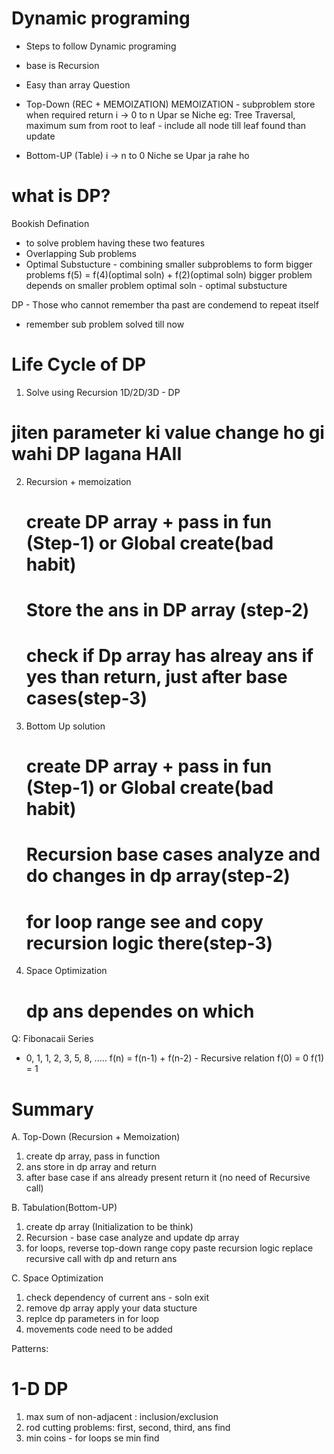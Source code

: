 # Dynamic programing

- Steps to follow Dynamic programing
- base is Recursion
- Easy than array Question

- Top-Down (REC + MEMOIZATION)
  MEMOIZATION - subproblem store when required return
  i -> 0 to n
  Upar se Niche
  eg: Tree Traversal, maximum sum from root to leaf - include all node till leaf found than update
- Bottom-UP (Table)
  i -> n to 0
  Niche se Upar ja rahe ho

# what is DP?

Bookish Defination

- to solve problem having these two features
- Overlapping Sub problems
- Optimal Substucture - combining smaller subproblems to form bigger problems
  f(5) = f(4)(optimal soln) + f(2)(optimal soln)
  bigger problem depends on smaller problem optimal soln - optimal substucture

DP - Those who cannot remember tha past are condemend to repeat itself

- remember sub problem solved till now

# Life Cycle of DP

1. Solve using Recursion
   1D/2D/3D - DP

# jiten parameter ki value change ho gi wahi DP lagana HAII

2. Recursion + memoization

   # create DP array + pass in fun (Step-1) or Global create(bad habit)

   # Store the ans in DP array (step-2)

   # check if Dp array has alreay ans if yes than return, just after base cases(step-3)

3. Bottom Up solution

   # create DP array + pass in fun (Step-1) or Global create(bad habit)

   # Recursion base cases analyze and do changes in dp array(step-2)

   # for loop range see and copy recursion logic there(step-3)

4. Space Optimization
   # dp ans dependes on which

Q: Fibonacaii Series

- 0, 1, 1, 2, 3, 5, 8, .....
  f(n) = f(n-1) + f(n-2) - Recursive relation
  f(0) = 0
  f(1) = 1

# Summary

A. Top-Down (Recursion + Memoization)

1.  create dp array, pass in function
2.  ans store in dp array and return
3.  after base case if ans already present return it (no need of Recursive call)

B. Tabulation(Bottom-UP)

1.  create dp array (Initialization to be think)
2.  Recursion - base case analyze and update dp array
3.  for loops, reverse top-down range
    copy paste recursion logic
    replace recursive call with dp and return ans

C. Space Optimization

1.  check dependency of current ans - soln exit
2.  remove dp array apply your data stucture
3.  replce dp parameters in for loop
4.  movements code need to be added

Patterns:

# 1-D DP

1. max sum of non-adjacent : inclusion/exclusion
2. rod cutting problems: first, second, third, ans find
3. min coins - for loops se min find
